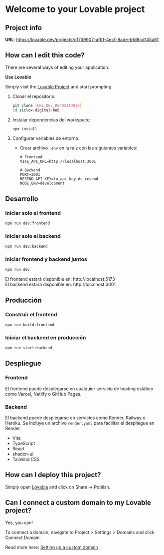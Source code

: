 # Welcome to your Lovable project

## Project info

**URL**: https://lovable.dev/projects/c17d9907-afb1-4ecf-8ade-bfd8cd145a81

## How can I edit this code?

There are several ways of editing your application.

**Use Lovable**

Simply visit the [Lovable Project](https://lovable.dev/projects/c17d9907-afb1-4ecf-8ade-bfd8cd145a81) and start prompting.

1. Clonar el repositorio:
   ```bash
   git clone [URL_DEL_REPOSITORIO]
   cd siclox-digital-hub
   ```

2. Instalar dependencias del workspace:
   ```bash
   npm install
   ```

3. Configurar variables de entorno:
   - Crear archivo `.env` en la raíz con las siguientes variables:
     ```
     # Frontend
     VITE_API_URL=http://localhost:3001
     
     # Backend
     PORT=3001
     RESEND_API_KEY=tu_api_key_de_resend
     NODE_ENV=development
     ```

## Desarrollo

### Iniciar solo el frontend
```bash
npm run dev:frontend
```

### Iniciar solo el backend
```bash
npm run dev:backend
```

### Iniciar frontend y backend juntos
```bash
npm run dev
```

El frontend estará disponible en: http://localhost:5173  
El backend estará disponible en: http://localhost:3001

## Producción

### Construir el frontend
```bash
npm run build:frontend
```

### Iniciar el backend en producción
```bash
npm run start:backend
```

## Despliegue

### Frontend
El frontend puede desplegarse en cualquier servicio de hosting estático como Vercel, Netlify o GitHub Pages.

### Backend
El backend puede desplegarse en servicios como Render, Railway o Heroku. Se incluye un archivo `render.yaml` para facilitar el despliegue en Render.
- Vite
- TypeScript
- React
- shadcn-ui
- Tailwind CSS

## How can I deploy this project?

Simply open [Lovable](https://lovable.dev/projects/c17d9907-afb1-4ecf-8ade-bfd8cd145a81) and click on Share -> Publish.

## Can I connect a custom domain to my Lovable project?

Yes, you can!

To connect a domain, navigate to Project > Settings > Domains and click Connect Domain.

Read more here: [Setting up a custom domain](https://docs.lovable.dev/tips-tricks/custom-domain#step-by-step-guide)
